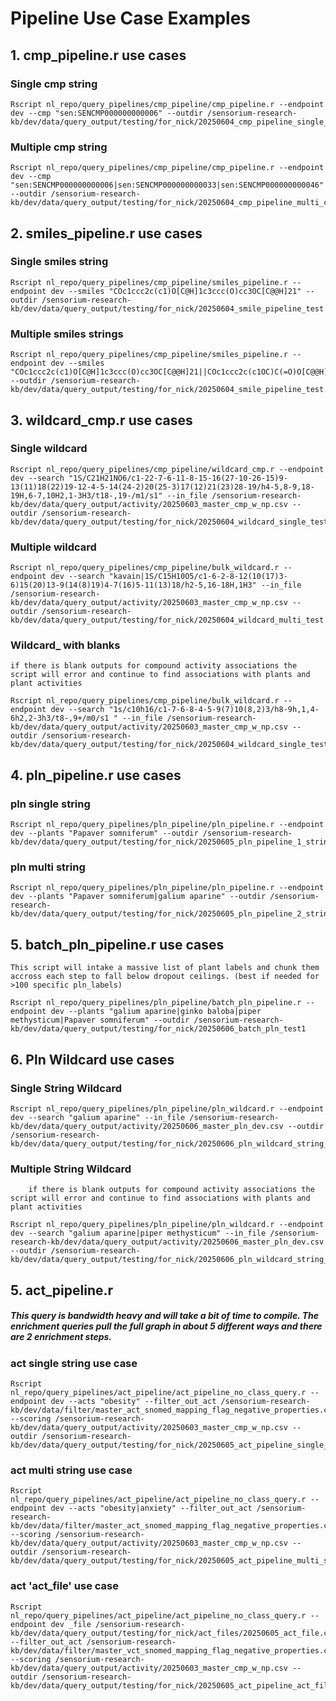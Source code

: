 # Pipeline Use Case Examples

## 1. cmp_pipeline.r use cases

### Single cmp string

```
Rscript nl_repo/query_pipelines/cmp_pipeline/cmp_pipeline.r --endpoint dev --cmp "sen:SENCMP000000000006" --outdir /sensorium-research-kb/dev/data/query_output/testing/for_nick/20250604_cmp_pipeline_single_cmp_test
```
### Multiple cmp string

```
Rscript nl_repo/query_pipelines/cmp_pipeline/cmp_pipeline.r --endpoint dev --cmp "sen:SENCMP000000000006|sen:SENCMP000000000033|sen:SENCMP000000000046" --outdir /sensorium-research-kb/dev/data/query_output/testing/for_nick/20250604_cmp_pipeline_multi_cmp_test
```

## 2. smiles_pipeline.r use cases

### Single smiles string
```
Rscript nl_repo/query_pipelines/cmp_pipeline/smiles_pipeline.r --endpoint dev --smiles "COc1ccc2c(c1)O[C@H]1c3ccc(O)cc3OC[C@@H]21" --outdir /sensorium-research-kb/dev/data/query_output/testing/for_nick/20250604_smile_pipeline_test
```

### Multiple smiles strings
```
Rscript nl_repo/query_pipelines/cmp_pipeline/smiles_pipeline.r --endpoint dev --smiles "COc1ccc2c(c1)O[C@H]1c3ccc(O)cc3OC[C@@H]21||COc1ccc2c(c1OC)C(=O)O[C@@H]2[C@H]1c2c(cc3c(c2OC)OCO3)CCN1C" --outdir /sensorium-research-kb/dev/data/query_output/testing/for_nick/20250604_smile_pipeline_test
```

## 3. wildcard_cmp.r use cases

### Single wildcard

```
Rscript nl_repo/query_pipelines/cmp_pipeline/wildcard_cmp.r --endpoint dev --search "1S/C21H21NO6/c1-22-7-6-11-8-15-16(27-10-26-15)9-13(11)18(22)19-12-4-5-14(24-2)20(25-3)17(12)21(23)28-19/h4-5,8-9,18-19H,6-7,10H2,1-3H3/t18-,19-/m1/s1" --in_file /sensorium-research-kb/dev/data/query_output/activity/20250603_master_cmp_w_np.csv --outdir /sensorium-research-kb/dev/data/query_output/testing/for_nick/20250604_wildcard_single_test  
```
### Multiple wildcard

```
Rscript nl_repo/query_pipelines/cmp_pipeline/bulk_wildcard.r --endpoint dev --search "kavain|1S/C15H10O5/c1-6-2-8-12(10(17)3-6)15(20)13-9(14(8)19)4-7(16)5-11(13)18/h2-5,16-18H,1H3" --in_file /sensorium-research-kb/dev/data/query_output/activity/20250603_master_cmp_w_np.csv --outdir /sensorium-research-kb/dev/data/query_output/testing/for_nick/20250604_wildcard_multi_test 
```

### Wildcard_ with blanks
    if there is blank outputs for compound activity associations the script will error and continue to find associations with plants and plant activities

```
Rscript nl_repo/query_pipelines/cmp_pipeline/bulk_wildcard.r --endpoint dev --search "1s/c10h16/c1-7-6-8-4-5-9(7)10(8,2)3/h8-9h,1,4-6h2,2-3h3/t8-,9+/m0/s1 " --in_file /sensorium-research-kb/dev/data/query_output/activity/20250603_master_cmp_w_np.csv --outdir /sensorium-research-kb/dev/data/query_output/testing/for_nick/20250604_wildcard_single_test_only_cmpact_blanks
```

## 4. pln_pipeline.r use cases

### pln single string

```
Rscript nl_repo/query_pipelines/pln_pipeline/pln_pipeline.r --endpoint dev --plants "Papaver somniferum" --outdir /sensorium-research-kb/dev/data/query_output/testing/for_nick/20250605_pln_pipeline_1_string_test
```

### pln multi string

```
Rscript nl_repo/query_pipelines/pln_pipeline/pln_pipeline.r --endpoint dev --plants "Papaver somniferum|galium aparine" --outdir /sensorium-research-kb/dev/data/query_output/testing/for_nick/20250605_pln_pipeline_2_string_test
```

## 5. batch_pln_pipeline.r use cases

    This script will intake a massive list of plant labels and chunk them accross each step to fall below dropout ceilings. (best if needed for >100 specific pln_labels)
```
Rscript nl_repo/query_pipelines/pln_pipeline/batch_pln_pipeline.r --endpoint dev --plants "galium aparine|ginko baloba|piper methysticum|Papaver somniferum" --outdir /sensorium-research-kb/dev/data/query_output/testing/for_nick/20250606_batch_pln_test1
```

## 6. Pln Wildcard use cases

### Single String Wildcard

```
Rscript nl_repo/query_pipelines/pln_pipeline/pln_wildcard.r --endpoint dev --search "galium aparine" --in_file /sensorium-research-kb/dev/data/query_output/activity/20250606_master_pln_dev.csv --outdir /sensorium-research-kb/dev/data/query_output/testing/for_nick/20250606_pln_wildcard_string_input
```

### Multiple String Wildcard
        if there is blank outputs for compound activity associations the script will error and continue to find associations with plants and plant activities

```
Rscript nl_repo/query_pipelines/pln_pipeline/pln_wildcard.r --endpoint dev --search "galium aparine|piper methysticum" --in_file /sensorium-research-kb/dev/data/query_output/activity/20250606_master_pln_dev.csv --outdir /sensorium-research-kb/dev/data/query_output/testing/for_nick/20250606_pln_wildcard_string_input
```

## 5. act_pipeline.r

##### This query is bandwidth heavy and will take a bit of time to compile. The enrichment queries pull the full graph in about 5 different ways and there are 2 enrichment steps.

### act single string use case

```
Rscript nl_repo/query_pipelines/act_pipeline/act_pipeline_no_class_query.r --endpoint dev --acts "obesity" --filter_out_act /sensorium-research-kb/dev/data/filter/master_act_snomed_mapping_flag_negative_properties.csv --scoring /sensorium-research-kb/dev/data/query_output/activity/20250603_master_cmp_w_np.csv --outdir /sensorium-research-kb/dev/data/query_output/testing/for_nick/20250605_act_pipeline_single_string_test
```

### act multi string use case

```
Rscript nl_repo/query_pipelines/act_pipeline/act_pipeline_no_class_query.r --endpoint dev --acts "obesity|anxiety" --filter_out_act /sensorium-research-kb/dev/data/filter/master_act_snomed_mapping_flag_negative_properties.csv --scoring /sensorium-research-kb/dev/data/query_output/activity/20250603_master_cmp_w_np.csv --outdir /sensorium-research-kb/dev/data/query_output/testing/for_nick/20250605_act_pipeline_multi_string_test
```

### act 'act_file' use case

```
Rscript nl_repo/query_pipelines/act_pipeline/act_pipeline_no_class_query.r --endpoint dev _file /sensorium-research-kb/dev/data/query_output/testing/for_nick/act_files/20250605_act_file.csv --filter_out_act /sensorium-research-kb/dev/data/filter/master_vct_snomed_mapping_flag_negative_properties.csv --scoring /sensorium-research-kb/dev/data/query_output/activity/20250603_master_cmp_w_np.csv --outdir /sensorium-research-kb/dev/data/query_output/testing/for_nick/20250605_act_pipeline_act_file_test1
```
